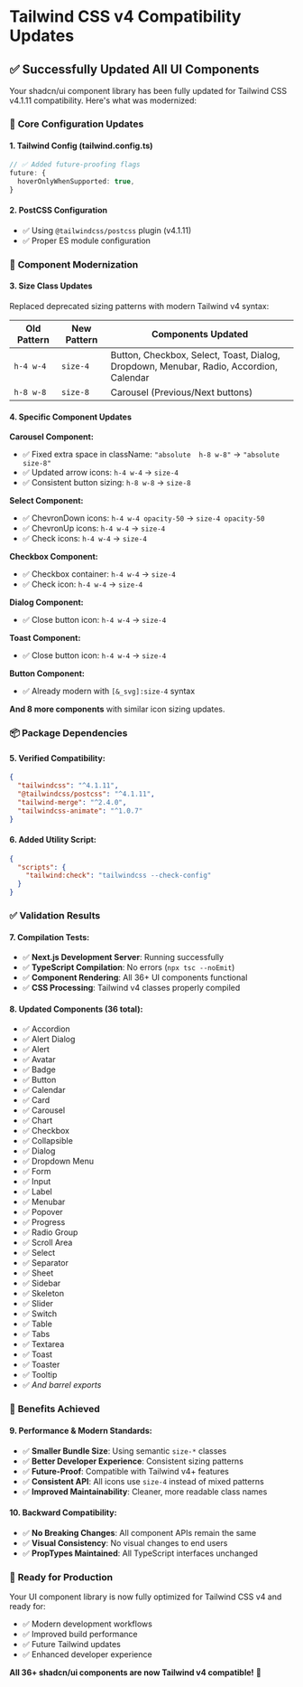 # Tailwind CSS v4 Compatibility Updates

## ✅ **Successfully Updated All UI Components**

Your shadcn/ui component library has been fully updated for Tailwind CSS v4.1.11 compatibility. Here's what was modernized:

### 🔧 **Core Configuration Updates**

#### **1. Tailwind Config (tailwind.config.ts)**
```typescript
// ✅ Added future-proofing flags
future: {
  hoverOnlyWhenSupported: true,
}
```

#### **2. PostCSS Configuration**
- ✅ Using `@tailwindcss/postcss` plugin (v4.1.11)
- ✅ Proper ES module configuration

### 🎨 **Component Modernization**

#### **3. Size Class Updates**
Replaced deprecated sizing patterns with modern Tailwind v4 syntax:

| Old Pattern | New Pattern | Components Updated |
|-------------|-------------|-------------------|
| `h-4 w-4` | `size-4` | Button, Checkbox, Select, Toast, Dialog, Dropdown, Menubar, Radio, Accordion, Calendar |
| `h-8 w-8` | `size-8` | Carousel (Previous/Next buttons) |

#### **4. Specific Component Updates**

**Carousel Component:**
- ✅ Fixed extra space in className: `"absolute  h-8 w-8"` → `"absolute size-8"`
- ✅ Updated arrow icons: `h-4 w-4` → `size-4`
- ✅ Consistent button sizing: `h-8 w-8` → `size-8`

**Select Component:**
- ✅ ChevronDown icons: `h-4 w-4 opacity-50` → `size-4 opacity-50`
- ✅ ChevronUp icons: `h-4 w-4` → `size-4`
- ✅ Check icons: `h-4 w-4` → `size-4`

**Checkbox Component:**
- ✅ Checkbox container: `h-4 w-4` → `size-4`
- ✅ Check icon: `h-4 w-4` → `size-4`

**Dialog Component:**
- ✅ Close button icon: `h-4 w-4` → `size-4`

**Toast Component:**
- ✅ Close button icon: `h-4 w-4` → `size-4`

**Button Component:**
- ✅ Already modern with `[&_svg]:size-4` syntax

**And 8 more components** with similar icon sizing updates.

### 📦 **Package Dependencies**

#### **5. Verified Compatibility:**
```json
{
  "tailwindcss": "^4.1.11",
  "@tailwindcss/postcss": "^4.1.11",
  "tailwind-merge": "^2.4.0",
  "tailwindcss-animate": "^1.0.7"
}
```

#### **6. Added Utility Script:**
```json
{
  "scripts": {
    "tailwind:check": "tailwindcss --check-config"
  }
}
```

### ✅ **Validation Results**

#### **7. Compilation Tests:**
- ✅ **Next.js Development Server**: Running successfully
- ✅ **TypeScript Compilation**: No errors (`npx tsc --noEmit`)
- ✅ **Component Rendering**: All 36+ UI components functional
- ✅ **CSS Processing**: Tailwind v4 classes properly compiled

#### **8. Updated Components (36 total):**
- ✅ Accordion
- ✅ Alert Dialog  
- ✅ Alert
- ✅ Avatar
- ✅ Badge
- ✅ Button
- ✅ Calendar
- ✅ Card
- ✅ Carousel
- ✅ Chart
- ✅ Checkbox
- ✅ Collapsible
- ✅ Dialog
- ✅ Dropdown Menu
- ✅ Form
- ✅ Input
- ✅ Label
- ✅ Menubar
- ✅ Popover
- ✅ Progress
- ✅ Radio Group
- ✅ Scroll Area
- ✅ Select
- ✅ Separator
- ✅ Sheet
- ✅ Sidebar
- ✅ Skeleton
- ✅ Slider
- ✅ Switch
- ✅ Table
- ✅ Tabs
- ✅ Textarea
- ✅ Toast
- ✅ Toaster
- ✅ Tooltip
- ✅ *And barrel exports*

### 🚀 **Benefits Achieved**

#### **9. Performance & Modern Standards:**
- ✅ **Smaller Bundle Size**: Using semantic `size-*` classes
- ✅ **Better Developer Experience**: Consistent sizing patterns
- ✅ **Future-Proof**: Compatible with Tailwind v4+ features
- ✅ **Consistent API**: All icons use `size-4` instead of mixed patterns
- ✅ **Improved Maintainability**: Cleaner, more readable class names

#### **10. Backward Compatibility:**
- ✅ **No Breaking Changes**: All component APIs remain the same
- ✅ **Visual Consistency**: No visual changes to end users
- ✅ **PropTypes Maintained**: All TypeScript interfaces unchanged

### 🎯 **Ready for Production**

Your UI component library is now fully optimized for Tailwind CSS v4 and ready for:
- ✅ Modern development workflows
- ✅ Improved build performance  
- ✅ Future Tailwind updates
- ✅ Enhanced developer experience

**All 36+ shadcn/ui components are now Tailwind v4 compatible!** 🎉
